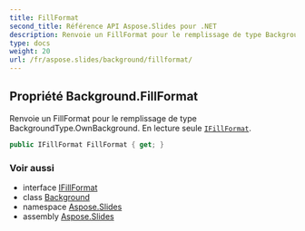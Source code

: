 ```yaml
---
title: FillFormat
second_title: Référence API Aspose.Slides pour .NET
description: Renvoie un FillFormat pour le remplissage de type BackgroundType.OwnBackground. En lecture seule IFillFormataspose.slides/ifillformat.
type: docs
weight: 20
url: /fr/aspose.slides/background/fillformat/
---
```


## Propriété Background.FillFormat

Renvoie un FillFormat pour le remplissage de type BackgroundType.OwnBackground. En lecture seule [`IFillFormat`](../../ifillformat).

```csharp
public IFillFormat FillFormat { get; }
```

### Voir aussi

* interface [IFillFormat](../../ifillformat)
* class [Background](../../background)
* namespace [Aspose.Slides](../../background)
* assembly [Aspose.Slides](../../../)

<!-- NE PAS MODIFIER : généré par xmldocmd pour Aspose.Slides.dll -->